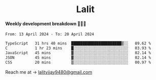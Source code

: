 <h1 align="center">Lalit</h1>

#### Weekly development breakdown 👨🏻‍💻
<!--START_SECTION:waka-->

```txt
From: 13 April 2024 - To: 20 April 2024

TypeScript   31 hrs 40 mins  ██████████████████████▒░░   89.62 %
C            1 hr 23 mins    █░░░░░░░░░░░░░░░░░░░░░░░░   03.93 %
JavaScript   45 mins         ▓░░░░░░░░░░░░░░░░░░░░░░░░   02.14 %
JSON         45 mins         ▓░░░░░░░░░░░░░░░░░░░░░░░░   02.14 %
CSS          20 mins         ▒░░░░░░░░░░░░░░░░░░░░░░░░   00.97 %
```

<!--END_SECTION:waka-->

Reach me at → lalitvijay9480@gmail.com
